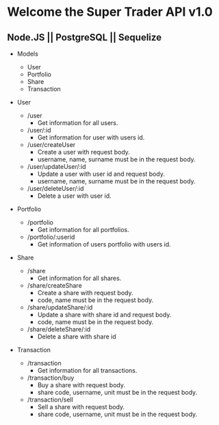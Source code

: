 # Welcome the Super Trader API v1.0
## Node.JS || PostgreSQL || Sequelize

- Models
    - User
    - Portfolio
    - Share
    - Transaction

- User
    - /user 
        - Get information for all users.
    - /user/:id
        - Get information for user with users id.
    - /user/createUser 
        - Create a user with request body.
        - username, name, surname must be in the request body.
    - /user/updateUser/:id
        - Update a user with user id and request body.
        - username, name, surname must be in the request body.
    - /user/deleteUser/:id 
        - Delete a user with user id.

- Portfolio
    - /portfolio
        - Get information for all portfolios.
    - /portfolio/:userid
        - Get information of users portfolio with users id.

- Share
    - /share
        - Get information for all shares.
    - /share/createShare 
        - Create a share with request body.
        - code, name must be in the request body.
    - /share/updateShare/:id
        - Update a share with share id and request body.
        - code, name must be in the request body.
    - /share/deleteShare/:id
        - Delete a share with share id

- Transaction
    - /transaction
        - Get information for all transactions.
    - /transaction/buy
        - Buy a share with request body.
        - share code, username, unit must be in the request body.
    - /transaction/sell 
        - Sell a share with request body.
        - share code, username, unit must be in the request body.


